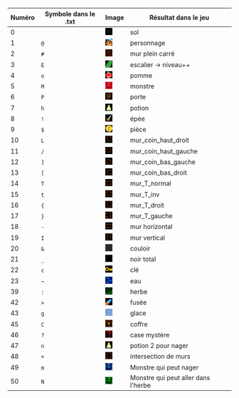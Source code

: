 |Numéro|Symbole dans le .txt|Image|Résultat dans le jeu|
|------|--------------------|-----|--------------------|
| 0|` `|![image](images/sol.png)|sol|
| 1|`@`|![image](images/heros.png)|personnage|
| 2|`#`|![image](images/briques.png)|mur plein carré|
| 3|`E`|![image](images/escalier.png)|escalier -> niveau++|
| 4|`o`|![image](images/pomme.png)|pomme|
| 5|`M`|![image](images/monstre.png)|monstre|
| 6|`P`|![image](images/porte.png)|porte|
| 7|`h`|![image](images/potion.png)|potion|
| 8|`!`|![image](images/epee.png)|épée|
| 9|`$`|![image](images/dollar.png)|pièce|
|10|`L`|![image](images/mur_coin_haut_droit.png)|mur_coin_haut_droit|
|11|`/`|![image](images/mur_coin_haut_gauche.png)|mur_coin_haut_gauche|
|12|`]`|![image](images/mur_coin_bas_gauche.png)|mur_coin_bas_gauche|
|13|`[`|![image](images/mur_coin_bas_droit.png)|mur_coin_bas_droit|
|14|`T`|![image](images/mur_T_normal.png)|mur_T_normal|
|15|`t`|![image](images/mur_T_inv.png)|mur_T_inv|
|16|`{`|![image](images/mur_T_droit.png)|mur_T_droit|
|17|`}`|![image](images/mur_T_gauche.png)|mur_T_gauche|
|18|`-`|![image](images/mur_horizontal.png)|mur horizontal|
|19|`I`|![image](images/mur_vertical.png)|mur vertical|
|20|`&`|![image](images/couloir.png)|couloir|
|21|`_`|![image](images/noir.png)|noir total|
|22|`c`|![image](images/clef.png)|clé|
|23|`~`|![image](images/eau.png)|eau|
|39|`:`|![image](images/herbe.png)|herbe|
|42|`>`|![image](images/fusee.png)|fusée|
|43|`g`|![image](images/glace.png)|glace|
|45|`C`|![image](images/coffre.png)|coffre|
|46|`?`|![image](images/mystere.png)|case mystère|
|47|`n`|![image](images/potion2.png)|potion 2 pour nager|
|48|`+`|![image](images/mur_intersection.png)|intersection de murs|
|49|`m`|![image](images/monstre_aquatique.png)|Monstre qui peut nager|
|50|`N`|![image](images/monstre_herbeux.png)|Monstre qui peut aller dans l'herbe|